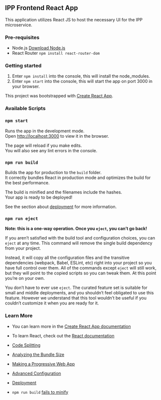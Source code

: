 ## IPP Frontend React App
This application utilizes React JS to host the necessary UI for the IPP microservice.

### Pre-requisites
- Node.js [Download Node.js](https://nodejs.org/en/)  
- React Router `npm install react-router-dom`

### Getting started
1. Enter `npm install` into the console, this will install the node_modules.
2. Enter `npm start` into the console, this will start the app on port 3000 in your browser.

This project was bootstrapped with [Create React App](https://github.com/facebook/create-react-app).

### Available Scripts

### `npm start`

Runs the app in the development mode.  
Open [http://localhost:3000](http://localhost:3000) to view it in the browser.

The page will reload if you make edits.  
You will also see any lint errors in the console.

### `npm run build`

Builds the app for production to the `build` folder.  
It correctly bundles React in production mode and optimizes the build for the best performance.

The build is minified and the filenames include the hashes.  
Your app is ready to be deployed!

See the section about [deployment](https://facebook.github.io/create-react-app/docs/deployment) for more information.

### `npm run eject`

**Note: this is a one-way operation. Once you `eject`, you can’t go back!**

If you aren’t satisfied with the build tool and configuration choices, you can `eject` at any time. This command will remove the single build dependency from your project.

Instead, it will copy all the configuration files and the transitive dependencies (webpack, Babel, ESLint, etc) right into your project so you have full control over them. All of the commands except `eject` will still work, but they will point to the copied scripts so you can tweak them. At this point you’re on your own.

You don’t have to ever use `eject`. The curated feature set is suitable for small and middle deployments, and you shouldn’t feel obligated to use this feature. However we understand that this tool wouldn’t be useful if you couldn’t customize it when you are ready for it.

### Learn More

* You can learn more in the [Create React App documentation](https://facebook.github.io/create-react-app/docs/getting-started)

* To learn React, check out the [React documentation](https://reactjs.org/)

* [Code Splitting](https://facebook.github.io/create-react-app/docs/code-splitting)

* [Analyzing the Bundle Size](https://facebook.github.io/create-react-app/docs/analyzing-the-bundle-size)

* [Making a Progressive Web App](https://facebook.github.io/create-react-app/docs/making-a-progressive-web-app)

* [Advanced Configuration](https://facebook.github.io/create-react-app/docs/advanced-configuration)

* [Deployment](https://facebook.github.io/create-react-app/docs/deployment)

* `npm run build` [fails to minify](https://facebook.github.io/create-react-app/docs/troubleshooting#npm-run-build-fails-to-minify)
